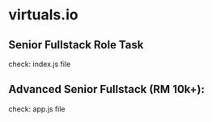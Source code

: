 # virtuals.io
## Senior Fullstack Role Task

check: index.js file

## Advanced Senior Fullstack (RM 10k+):

check: app.js file
